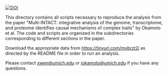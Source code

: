 [![DOI](https://zenodo.org/badge/706721188.svg)](https://doi.org/10.5281/zenodo.13955303)

This directory contains all scripts necessary to reproduce the analysis from the paper "Multi-INTACT: integrative analysis of the genome, transcriptome, and proteome identifies causal mechanisms of complex traits" by Okamoto et al. The code and scripts are organized in the subdirectories corresponding to different sections in the paper.

Download the appropriate data from https://tinyurl.com/mvbrzt2j as directed by the README file in order to run an analysis.

Please contact xwen@umich.edu or jokamoto@umich.edu if you have any questions.

